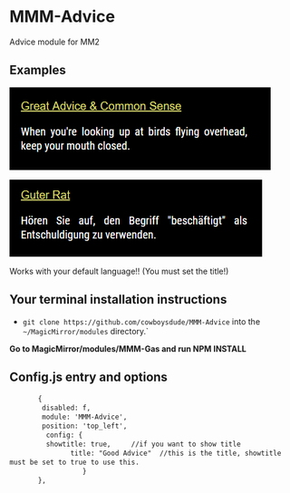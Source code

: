 # MMM-Advice
Advice module for MM2 
 
## Examples

![](examples/Capture.PNG) 

![](examples/de.png) 

Works with your default language!! (You must set the title!)

## Your terminal installation instructions

* `git clone https://github.com/cowboysdude/MMM-Advice` into the `~/MagicMirror/modules` directory.`

**Go to MagicMirror/modules/MMM-Gas and run NPM INSTALL**

## Config.js entry and options
           {
	      	disabled: f,
            module: 'MMM-Advice',
            position: 'top_left',
             config: {
             showtitle: true,     //if you want to show title
			       title: "Good Advice"  //this is the title, showtitle must be set to true to use this.
					  }			
           }, 

